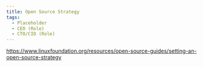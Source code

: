 ```yaml
---
title: Open Source Strategy
tags:
  - Placeholder
  - CEO (Role)
  - CTO/CIO (Role)
---
```


https://www.linuxfoundation.org/resources/open-source-guides/setting-an-open-source-strategy